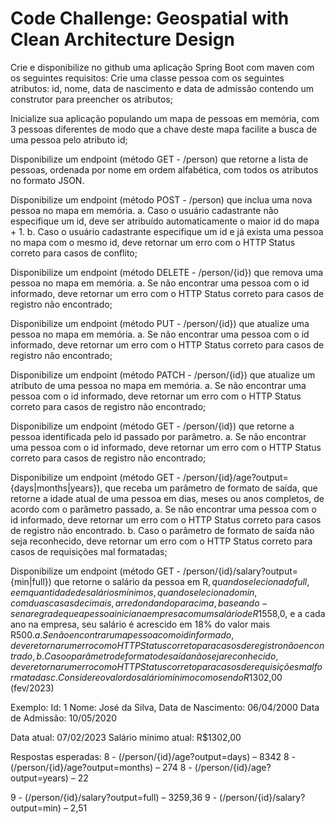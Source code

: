 # Code Challenge: Geospatial with Clean Architecture Design


Crie e disponibilize no github uma aplicação Spring Boot com maven com os seguintes requisitos:
Crie uma classe pessoa com os seguintes atributos: id, nome, data de nascimento e data de admissão contendo um construtor para preencher os atributos;


Inicialize sua aplicação populando um mapa de pessoas em memória, com 3 pessoas diferentes de modo que a chave deste mapa facilite a busca de uma pessoa pelo atributo id;


Disponibilize um endpoint (método GET - /person) que retorne a lista de pessoas, ordenada por nome em ordem alfabética, com todos os atributos no formato JSON.


Disponibilize um endpoint (método POST - /person) que inclua uma nova pessoa no mapa em memória.
a. Caso o usuário cadastrante não especifique um id, deve ser atribuído automaticamente o maior id do mapa + 1.
b. Caso o usuário cadastrante especifique um id e já exista uma pessoa no mapa com o mesmo id, deve retornar um erro com o HTTP Status correto para casos de conflito;


Disponibilize um endpoint (método DELETE - /person/{id}) que remova uma pessoa no mapa em memória.
a. Se não encontrar uma pessoa com o id informado, deve retornar um erro com o HTTP Status correto para casos de registro não encontrado;


Disponibilize um endpoint (método PUT - /person/{id}) que atualize uma pessoa no mapa em memória.
a. Se não encontrar uma pessoa com o id informado, deve retornar um erro com o HTTP Status correto para casos de registro não encontrado;



Disponibilize um endpoint (método PATCH - /person/{id}) que atualize um atributo de uma pessoa no mapa em memória.
a. Se não encontrar uma pessoa com o id informado, deve retornar um erro com o HTTP Status correto para casos de registro não encontrado;

Disponibilize um endpoint (método GET - /person/{id}) que retorne a pessoa identificada pelo id passado por parâmetro.
a. Se não encontrar uma pessoa com o id informado, deve retornar um erro com o HTTP Status correto para casos de registro não encontrado;

Disponibilize um endpoint (método GET - /person/{id}/age?output={days|months|years}), que receba um parâmetro de formato de saída, que retorne a idade atual de uma pessoa em dias, meses ou anos completos, de acordo com o parâmetro passado,
a. Se não encontrar uma pessoa com o id informado, deve retornar um erro com o HTTP Status correto para casos de registro não encontrado.
b. Caso o parâmetro de formato de saída não seja reconhecido, deve retornar um erro com o HTTP Status correto para casos de requisições mal formatadas;

Disponibilize um endpoint (método GET - /person/{id}/salary?output={min|full}) que retorne o salário da pessoa em R$, quando selecionado full, e em quantidade de salários mínimos, quando selecionado min, com duas casas decimais, arredondando para cima, baseando-se na regra de que a pessoa inicia na empresa com um salário de R$1558,0, e a cada ano na empresa, seu salário é acrescido em 18% do valor mais R$500.
a. Se não encontrar uma pessoa com o id informado, deve retornar um erro com o HTTP Status correto para casos de registro não encontrado,
b. Caso o parâmetro de formato de saída não seja reconhecido, deve retornar um erro com o HTTP Status correto para casos de requisições mal formatadas
c. Considere o valor do salário mínimo como sendo R$1302,00 (fev/2023)

Exemplo:
Id: 1
Nome: José da Silva,
Data de Nascimento: 06/04/2000
Data de Admissão: 10/05/2020

Data atual: 07/02/2023
Salário mínimo atual: R$1302,00

Respostas esperadas:
8 - (/person/{id}/age?output=days) – 8342
8 - (/person/{id}/age?output=months) – 274
8 - (/person/{id}/age?output=years) – 22

9 - (/person/{id}/salary?output=full) – 3259,36
9 - (/person/{id}/salary?output=min) – 2,51

